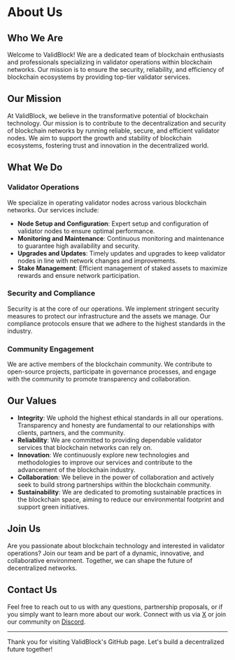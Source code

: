 # About Us

## Who We Are

Welcome to ValidBlock! We are a dedicated team of blockchain enthusiasts and professionals specializing in validator operations within blockchain networks. Our mission is to ensure the security, reliability, and efficiency of blockchain ecosystems by providing top-tier validator services.

## Our Mission

At ValidBlock, we believe in the transformative potential of blockchain technology. Our mission is to contribute to the decentralization and security of blockchain networks by running reliable, secure, and efficient validator nodes. We aim to support the growth and stability of blockchain ecosystems, fostering trust and innovation in the decentralized world.

## What We Do

### Validator Operations

We specialize in operating validator nodes across various blockchain networks. Our services include:

- **Node Setup and Configuration**: Expert setup and configuration of validator nodes to ensure optimal performance.
- **Monitoring and Maintenance**: Continuous monitoring and maintenance to guarantee high availability and security.
- **Upgrades and Updates**: Timely updates and upgrades to keep validator nodes in line with network changes and improvements.
- **Stake Management**: Efficient management of staked assets to maximize rewards and ensure network participation.

### Security and Compliance

Security is at the core of our operations. We implement stringent security measures to protect our infrastructure and the assets we manage. Our compliance protocols ensure that we adhere to the highest standards in the industry.

### Community Engagement

We are active members of the blockchain community. We contribute to open-source projects, participate in governance processes, and engage with the community to promote transparency and collaboration.

## Our Values

- **Integrity**: We uphold the highest ethical standards in all our operations. Transparency and honesty are fundamental to our relationships with clients, partners, and the community.
- **Reliability**: We are committed to providing dependable validator services that blockchain networks can rely on.
- **Innovation**: We continuously explore new technologies and methodologies to improve our services and contribute to the advancement of the blockchain industry.
- **Collaboration**: We believe in the power of collaboration and actively seek to build strong partnerships within the blockchain community.
- **Sustainability**: We are dedicated to promoting sustainable practices in the blockchain space, aiming to reduce our environmental footprint and support green initiatives.

## Join Us

Are you passionate about blockchain technology and interested in validator operations? Join our team and be part of a dynamic, innovative, and collaborative environment. Together, we can shape the future of decentralized networks.

## Contact Us

Feel free to reach out to us with any questions, partnership proposals, or if you simply want to learn more about our work. Connect with us via [X](https://x.com/valid_block) or join our community on [Discord](https://discord.com/users/846163483028619364).

---

Thank you for visiting ValidBlock's GitHub page. Let's build a decentralized future together!
